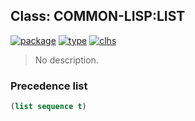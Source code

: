 ## Class: COMMON-LISP:LIST
[![package](https://img.shields.io/badge/Package-COMMON--LISP-5f9ea0.svg?style=social&colorA=999999)](../) [![type](https://img.shields.io/badge/Type-Class-5f9ea0.svg?style=social&colorA=999999)](../#class) [![clhs](https://img.shields.io/badge/CLHS-LIST-5f9ea0.svg?style=social&colorA=999999)](http://www.lispworks.com/documentation/HyperSpec/Body/a_list.htm) 

> No description.

### Precedence list
```cl
(list sequence t)
```
